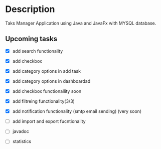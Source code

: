 # Description
 Taks Manager Application using Java and JavaFx with MYSQL database.
 
## Upcoming tasks

- [X] add search functionality 
- [X] add checkbox
- [X] add category options in add task
- [X] add category options in dashboardad
- [X] add checkbox functionallity soon
- [X] add filtreing functionality(3/3) 
- [X] add notification functionality (smtp email sending) (very soon) 
- [ ] add import and export fucntionality 
- [ ] javadoc 
- [ ] statistics 

